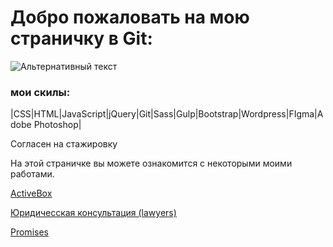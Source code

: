


# Добро пожаловать на мою страничку в Git:

![Альтернативный текст](https://prnt.sc/soqlvg)


### мои скилы: 

|CSS|HTML|JavaScript|jQuery|Git|Sass|Gulp|Bootstrap|Wordpress|FIgma|Adobe Photoshop|

Согласен на стажировку

На этой страничке вы можете ознакомится с некоторыми моими работами. 

[ActiveBox](https://lunyak.github.io/ActiveBox "1")

[Юридичесская консультация (lawyers)](https://lunyak.github.io/lawyers "2")

[Promises](https://lunyak.github.io/Love "3")

